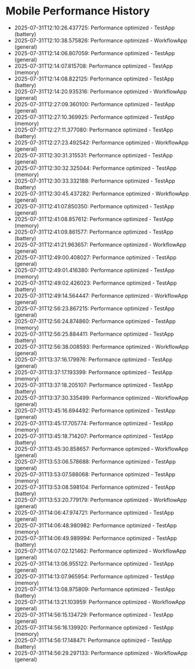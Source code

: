 # Mobile Performance History

- 2025-07-31T12:10:26.437725: Performance optimized - TestApp (battery)
- 2025-07-31T12:10:38.575826: Performance optimized - WorkflowApp (general)
- 2025-07-31T12:14:06.807059: Performance optimized - TestApp (general)
- 2025-07-31T12:14:07.815708: Performance optimized - TestApp (memory)
- 2025-07-31T12:14:08.822125: Performance optimized - TestApp (battery)
- 2025-07-31T12:14:20.935316: Performance optimized - WorkflowApp (general)
- 2025-07-31T12:27:09.360100: Performance optimized - TestApp (general)
- 2025-07-31T12:27:10.369925: Performance optimized - TestApp (memory)
- 2025-07-31T12:27:11.377080: Performance optimized - TestApp (battery)
- 2025-07-31T12:27:23.492542: Performance optimized - WorkflowApp (general)
- 2025-07-31T12:30:31.315531: Performance optimized - TestApp (general)
- 2025-07-31T12:30:32.325044: Performance optimized - TestApp (memory)
- 2025-07-31T12:30:33.332188: Performance optimized - TestApp (battery)
- 2025-07-31T12:30:45.437282: Performance optimized - WorkflowApp (general)
- 2025-07-31T12:41:07.850350: Performance optimized - TestApp (general)
- 2025-07-31T12:41:08.857612: Performance optimized - TestApp (memory)
- 2025-07-31T12:41:09.861577: Performance optimized - TestApp (battery)
- 2025-07-31T12:41:21.963657: Performance optimized - WorkflowApp (general)
- 2025-07-31T12:49:00.408027: Performance optimized - TestApp (general)
- 2025-07-31T12:49:01.416380: Performance optimized - TestApp (memory)
- 2025-07-31T12:49:02.426023: Performance optimized - TestApp (battery)
- 2025-07-31T12:49:14.564447: Performance optimized - WorkflowApp (general)
- 2025-07-31T12:56:23.867215: Performance optimized - TestApp (general)
- 2025-07-31T12:56:24.874860: Performance optimized - TestApp (memory)
- 2025-07-31T12:56:25.884411: Performance optimized - TestApp (battery)
- 2025-07-31T12:56:38.008593: Performance optimized - WorkflowApp (general)
- 2025-07-31T13:37:16.179976: Performance optimized - TestApp (general)
- 2025-07-31T13:37:17.193399: Performance optimized - TestApp (memory)
- 2025-07-31T13:37:18.205107: Performance optimized - TestApp (battery)
- 2025-07-31T13:37:30.335499: Performance optimized - WorkflowApp (general)
- 2025-07-31T13:45:16.694492: Performance optimized - TestApp (general)
- 2025-07-31T13:45:17.705774: Performance optimized - TestApp (memory)
- 2025-07-31T13:45:18.714207: Performance optimized - TestApp (battery)
- 2025-07-31T13:45:30.858657: Performance optimized - WorkflowApp (general)
- 2025-07-31T13:53:06.578688: Performance optimized - TestApp (general)
- 2025-07-31T13:53:07.588068: Performance optimized - TestApp (memory)
- 2025-07-31T13:53:08.598104: Performance optimized - TestApp (battery)
- 2025-07-31T13:53:20.779179: Performance optimized - WorkflowApp (general)
- 2025-07-31T14:06:47.974721: Performance optimized - TestApp (general)
- 2025-07-31T14:06:48.980982: Performance optimized - TestApp (memory)
- 2025-07-31T14:06:49.989994: Performance optimized - TestApp (battery)
- 2025-07-31T14:07:02.121462: Performance optimized - WorkflowApp (general)
- 2025-07-31T14:13:06.955122: Performance optimized - TestApp (general)
- 2025-07-31T14:13:07.965954: Performance optimized - TestApp (memory)
- 2025-07-31T14:13:08.975809: Performance optimized - TestApp (battery)
- 2025-07-31T14:13:21.103959: Performance optimized - WorkflowApp (general)
- 2025-07-31T14:56:15.134729: Performance optimized - TestApp (general)
- 2025-07-31T14:56:16.139920: Performance optimized - TestApp (memory)
- 2025-07-31T14:56:17.148471: Performance optimized - TestApp (battery)
- 2025-07-31T14:56:29.297133: Performance optimized - WorkflowApp (general)
